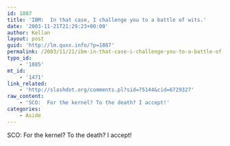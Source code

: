 ```yaml
---
id: 1887
title: 'IBM:  In that case, I challenge you to a battle of wits.'
date: '2003-11-21T21:29:23+00:00'
author: Kellan
layout: post
guid: 'http://lm.quxx.info/?p=1887'
permalink: /2003/11/21/ibm-in-that-case-i-challenge-you-to-a-battle-of-wits/
typo_id:
    - '1885'
mt_id:
    - '1471'
link_related:
    - 'http://slashdot.org/comments.pl?sid=75144&cid=6729327'
raw_content:
    - 'SCO:  For the kernel? To the death? I accept!'
categories:
    - Aside
---
```


SCO: For the kernel? To the death? I accept!